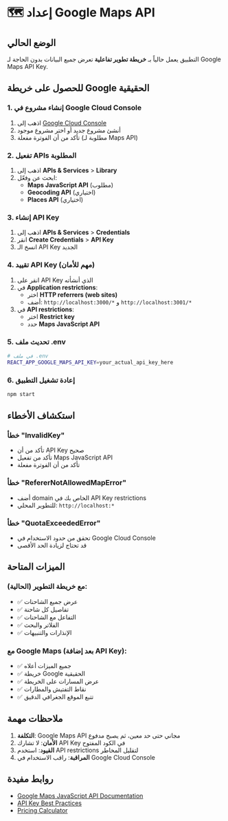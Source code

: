 # 🗺️ إعداد Google Maps API

## الوضع الحالي
التطبيق يعمل حالياً بـ **خريطة تطوير تفاعلية** تعرض جميع البيانات بدون الحاجة لـ Google Maps API Key.

## للحصول على خريطة Google الحقيقية

### 1. إنشاء مشروع في Google Cloud Console
1. اذهب إلى [Google Cloud Console](https://console.cloud.google.com/)
2. أنشئ مشروع جديد أو اختر مشروع موجود
3. تأكد من أن الفوترة مفعلة (مطلوبة لـ Maps API)

### 2. تفعيل APIs المطلوبة
1. اذهب إلى **APIs & Services** > **Library**
2. ابحث عن وفعّل:
   - **Maps JavaScript API** (مطلوب)
   - **Geocoding API** (اختياري)
   - **Places API** (اختياري)

### 3. إنشاء API Key
1. اذهب إلى **APIs & Services** > **Credentials**
2. انقر **Create Credentials** > **API Key**
3. انسخ الـ API Key الجديد

### 4. تقييد API Key (مهم للأمان)
1. انقر على API Key الذي أنشأته
2. في **Application restrictions**:
   - اختر **HTTP referrers (web sites)**
   - أضف: `http://localhost:3000/*` و `http://localhost:3001/*`
3. في **API restrictions**:
   - اختر **Restrict key**
   - حدد **Maps JavaScript API**

### 5. تحديث ملف .env
```bash
# في ملف .env
REACT_APP_GOOGLE_MAPS_API_KEY=your_actual_api_key_here
```

### 6. إعادة تشغيل التطبيق
```bash
npm start
```

## استكشاف الأخطاء

### خطأ "InvalidKey"
- تأكد من أن API Key صحيح
- تأكد من تفعيل Maps JavaScript API
- تأكد من أن الفوترة مفعلة

### خطأ "RefererNotAllowedMapError"
- أضف domain الخاص بك في API Key restrictions
- للتطوير المحلي: `http://localhost:*`

### خطأ "QuotaExceededError"
- تحقق من حدود الاستخدام في Google Cloud Console
- قد تحتاج لزيادة الحد الأقصى

## الميزات المتاحة

### مع خريطة التطوير (الحالية):
- ✅ عرض جميع الشاحنات
- ✅ تفاصيل كل شاحنة
- ✅ التفاعل مع الشاحنات
- ✅ الفلاتر والبحث
- ✅ الإنذارات والتنبيهات

### مع Google Maps (بعد إضافة API Key):
- ✅ جميع الميزات أعلاه
- ✅ خريطة Google الحقيقية
- ✅ عرض المسارات على الخريطة
- ✅ نقاط التفتيش والمطارات
- ✅ تتبع الموقع الجغرافي الدقيق

## ملاحظات مهمة

1. **التكلفة**: Google Maps API مجاني حتى حد معين، ثم يصبح مدفوع
2. **الأمان**: لا تشارك API Key في الكود المفتوح
3. **القيود**: استخدم API restrictions لتقليل المخاطر
4. **المراقبة**: راقب الاستخدام في Google Cloud Console

## روابط مفيدة

- [Google Maps JavaScript API Documentation](https://developers.google.com/maps/documentation/javascript)
- [API Key Best Practices](https://developers.google.com/maps/api-key-best-practices)
- [Pricing Calculator](https://developers.google.com/maps/billing-and-pricing/pricing)
